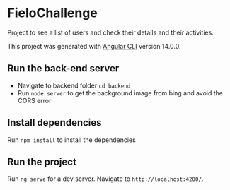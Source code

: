 # FieloChallenge

Project to see a list of users and check their details and their activities.

This project was generated with [Angular CLI](https://github.com/angular/angular-cli) version 14.0.0.

## Run the back-end server

  - Navigate to backend folder `cd backend`
  - Run `node server` to get the background image from bing and avoid the CORS error

## Install dependencies

Run `npm install` to install the dependencies

## Run the project

Run `ng serve` for a dev server. Navigate to `http://localhost:4200/`.

